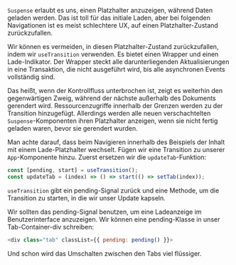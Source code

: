 `Suspense` erlaubt es uns, einen Platzhalter anzuzeigen, während Daten geladen werden. Das ist toll für das initiale Laden, aber bei folgenden Navigationen ist es meist schlechtere UX, auf einen Platzhalter-Zustand zurückzufallen.

Wir können es vermeiden, in diesen Platzhalter-Zustand zurückzufallen, indem wir `useTransition` verwenden. Es bietet einen Wrapper und einen Lade-Indikator. Der Wrapper steckt alle darunterliegenden Aktualisierungen in eine Transaktion, die nicht ausgeführt wird, bis alle asynchronen Events vollständig sind.

Das heißt, wenn der Kontrollfluss unterbrochen ist, zeigt es weiterhin den gegenwärtigen Zweig, während der nächste außerhalb des Dokuments gerendert wird. Ressourcenzugriffe innerhalb der Grenzen werden zu der Transition hinzugefügt. Allerdings werden alle neuen verschachtelten `Suspense`-Komponenten ihren Platzhalter anzeigen, wenn sie nicht fertig geladen waren, bevor sie gerendert wurden.

Man achte darauf, dass beim Navigieren innerhalb des Beispiels der Inhalt mit einem Lade-Platzhalter wechselt. Fügen wir eine Transition zu unserer `App`-Komponente hinzu. Zuerst ersetzen wir die `updateTab`-Funktion:

```js
const [pending, start] = useTransition();
const updateTab = (index) => () => start(() => setTab(index));
```

`useTransition` gibt ein pending-Signal zurück und eine Methode, um die Transition zu starten, in die wir unser Update kapseln.

Wir sollten das pending-Signal benutzen, um eine Ladeanzeige im Benutzerinterface anzuzeigen. Wir können eine pending-Klasse in unser Tab-Container-div schreiben:

```js
<div class="tab" classList={{ pending: pending() }}>
```

Und schon wird das Umschalten zwischen den Tabs viel flüssiger.

